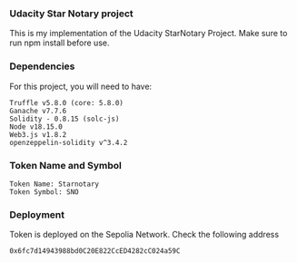 ### Udacity Star Notary project
This is my implementation of the Udacity StarNotary Project. Make sure to run npm install before use.

### Dependencies
For this project, you will need to have:
```
Truffle v5.8.0 (core: 5.8.0)
Ganache v7.7.6
Solidity - 0.8.15 (solc-js)
Node v18.15.0
Web3.js v1.8.2
openzeppelin-solidity v^3.4.2
```

### Token Name and Symbol
```
Token Name: Starnotary
Token Symbol: SNO
```

### Deployment
Token is deployed on the Sepolia Network. Check the following address
```
0x6fc7d14943988bd0C20E822CcED4282cC024a59C
```
